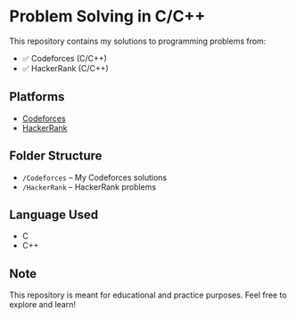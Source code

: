 # Problem Solving in C/C++

This repository contains my solutions to programming problems from:

- ✅ Codeforces (C/C++)
- ✅ HackerRank (C/C++)

## Platforms

- [Codeforces](https://codeforces.com/profile/ujjal3002)
- [HackerRank](https://www.hackerrank.com/profile/mohammadduzzal)

## Folder Structure

- `/Codeforces` – My Codeforces solutions
- `/HackerRank` – HackerRank problems

## Language Used

- C
- C++

## Note

This repository is meant for educational and practice purposes.
Feel free to explore and learn!
